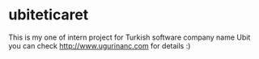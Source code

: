 # ubiteticaret
This is my one of intern project for Turkish software company name Ubit
you can check http://www.ugurinanc.com for details :)
